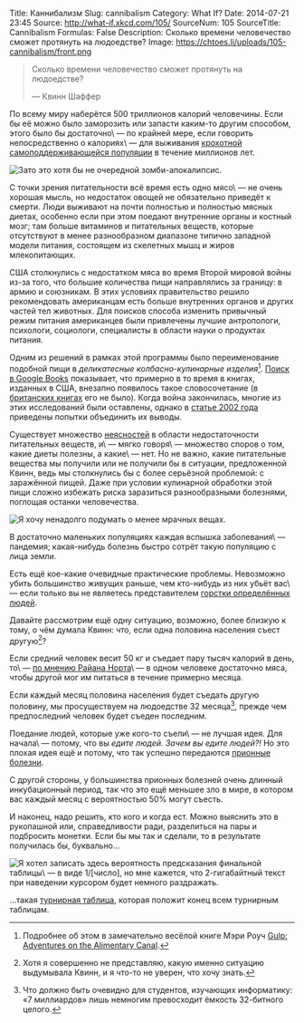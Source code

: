 Title: Каннибализм
Slug: cannibalism
Category: What If?
Date: 2014-07-21 23:45
Source: http://what-if.xkcd.com/105/
SourceNum: 105
SourceTitle: Cannibalism
Formulas: False
Description:  Сколько времени человечество сможет протянуть на людоедстве?
Image: https://chtoes.li/uploads/105-cannibalism/front.png

> Сколько времени человечество сможет протянуть на людоедстве?
>
> — Квинн Шаффер

По всему миру наберётся 500 триллионов калорий человечины. Если бы её можно было заморозить или запасти каким-то другим способом, этого было бы достаточно\ — по крайней мере, если говорить непосредственно о калориях\ — для выживания [крохотной самоподдерживающейся популяции](http://www.newscientist.com/article/dn1936-magic-number-for-space-pioneers-calculated.html#.U8a1mo2gFSE) в течение миллионов лет.

![](/uploads/105-cannibalism/proposal_ru.png "Зато это хотя бы не очередной зомби-апокалипсис.")

С точки зрения питательности всё время есть одно мясо\ — не очень хорошая мысль, но недостаток овощей не обязательно приведёт к смерти. Люди выживают на почти полностью и полностью мясных диетах, особенно если при этом поедают внутренние органы и костный мозг; там больше витаминов и питательных веществ, которые отсутствуют в менее разнообразном диапазоне типично западной модели питания, состоящем из скелетных мышц и жиров млекопитающих.

США столкнулись с недостатком мяса во время Второй мировой войны из-за того, что большие количества пищи направлялись за границу: в армию и союзникам. В этих условиях правительство решило рекомендовать американцам есть больше внутренних органов и других частей тел животных. Для поисков способа изменить привычный режим питания американцев были привлечены лучшие антропологи, психологи, социологи, специалисты в области науки о продуктах питания.

Одним из решений в рамках этой программы было переименование подобной пищи в _деликатесные колбасно-кулинарные изделия_[^1]. [Поиск в Google Books](https://books.google.com/ngrams/graph?content=variety+meats&year_start=1800&year_end=2008&corpus=17&smoothing=3) показывает, что примерно в то время в книгах, изданных в США, внезапно появилось такое словосочетание (в [британских книгах](https://books.google.com/ngrams/graph?content=variety+meats&year_start=1800&year_end=2008&corpus=18&smoothing=3) его не было). Когда война закончилась, многие из этих исследований были оставлены, однако в [статье 2002 года](https://books.google.com/ngrams/graph?content=variety+meats&year_start=1800&year_end=2008&corpus=15&smoothing=3) приведены попытки объединить их выводы.

[^1]: Подробнее об этом в замечательно весёлой книге Мэри Роуч [Gulp: Adventures on the Alimentary Canal](http://www.amazon.com/Gulp-Adventures-Alimentary-Mary-Roach/dp/0393081575).

Существует множество [неясностей](http://www.nature.com/news/nutrition-vitamins-on-trial-1.15459) в области недостаточности питательных веществ, и\ — мягко говоря\ — множество споров о том, какие диеты полезны, а какие\ — нет. Но не важно, какие питательные вещества мы получили или не получили бы в ситуации, предложенной Квинн, ведь мы столкнулись бы с более серьёзной проблемой: с заражённой пищей. Даже при условии кулинарной обработки этой пищи сложно избежать риска заразиться разнообразными болезнями, поглощая останки человечества.

![](/uploads/105-cannibalism/squirrel_ru.png "Я хочу ненадолго подумать о менее мрачных вещах.")

В достаточно маленьких популяциях каждая вспышка заболевания\ — пандемия; какая-нибудь болезнь быстро сотрёт такую популяцию с лица земли.

Есть ещё кое-какие очевидные практические проблемы. Невозможно убить большинство живущих раньше, чем кто-нибудь из них убьёт вас\ — если только вы не являетесь представителем [горстки определённых людей](https://ru.wikipedia.org/wiki/Ядерный_чемоданчик).

Давайте рассмотрим ещё одну ситуацию, возможно, более близкую к тому, о чём думала Квинн: что, если одна половина населения съест другую[^2]?

[^2]: Хотя я совершенно не представляю, какую именно ситуацию выдумывала Квинн, и я что-то не уверен, что хочу знать.

Если средний человек весит 50 кг и съедает пару тысяч калорий в день, то\ — [по мнению Райана Норта](http://www.topatoco.com/merchant.mvc?Screen=PROD&Store_Code=TO&Product_Code=QW-PERSON&Category_Code=QW)\ — в одном человеке достаточно мяса, чтобы другой мог им питаться в течение примерно месяца.

Если каждый месяц половина населения будет съедать другую половину, мы просуществуем на людоедстве 32 месяца[^3], прежде чем предпоследний человек будет съеден последним.

[^3]: Что должно быть очевидно для студентов, изучающих информатику: «7 миллиардов» лишь немногим превосходит ёмкость 32-битного целого.

Поедание людей, которые уже кого-то съели\ — не лучшая идея. Для начала\ — потому, что вы _едите людей. Зачем вы едите людей?!_ Но это плохая идея ещё и потому, что так успешно передаются [прионные болезни](http://www.cdc.gov/ncidod/dvrd/prions/).

С другой стороны, у большинства прионных болезней очень длинный инкубационный период, так что это ещё меньшее зло в мире, в котором вас каждый месяц с вероятностью 50% могут съесть.

И наконец, надо решить, кто кого и когда ест. Можно выяснить это в рукопашной или, справедливости ради, разделиться на пары и подбросить монетки. Если бы мы так и сделали, то в результате получилась бы, буквально...

![](/uploads/105-cannibalism/bracket_ru.png "Я хотел записать здесь вероятность предсказания финальной таблицы\ — в виде 1/[число], но мне кажется, что 2-гигабайтный текст при наведении курсором будет немного раздражать.")

…такая [турнирная таблица](https://en.wikipedia.org/wiki/Bracket_(tournament)), которая положит конец всем турнирным таблицам.
